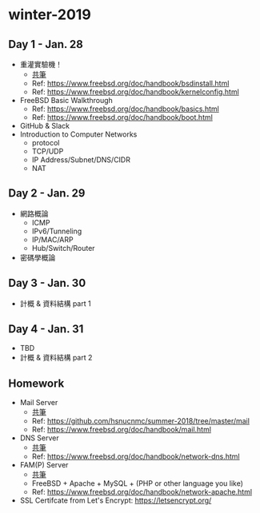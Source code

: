 # winter-2019
## Day 1 - Jan. 28
- 重灌實驗機！
  - [共筆](INSTALL_FREEBSD.md)
  - Ref: https://www.freebsd.org/doc/handbook/bsdinstall.html
  - Ref: https://www.freebsd.org/doc/handbook/kernelconfig.html
- FreeBSD Basic Walkthrough
  - Ref: https://www.freebsd.org/doc/handbook/basics.html
  - Ref: https://www.freebsd.org/doc/handbook/boot.html
- GitHub & Slack
- Introduction to Computer Networks
  - protocol
  - TCP/UDP
  - IP Address/Subnet/DNS/CIDR
  - NAT

## Day 2 - Jan. 29
- 網路概論
  - ICMP
  - IPv6/Tunneling
  - IP/MAC/ARP
  - Hub/Switch/Router
- 密碼學概論

## Day 3 - Jan. 30
- 計概 & 資料結構 part 1

## Day 4 - Jan. 31
- TBD
- 計概 & 資料結構 part 2

## Homework
- Mail Server
  - [共筆](MAIL_SERVER.md)
  - Ref: https://github.com/hsnucnmc/summer-2018/tree/master/mail
  - Ref: https://www.freebsd.org/doc/handbook/mail.html
- DNS Server
  - [共筆](DNS_SERVER.md)
  - Ref: https://www.freebsd.org/doc/handbook/network-dns.html
- FAM(P) Server
  - [共筆](WEB_SERVER.md)
  - FreeBSD + Apache + MySQL + (PHP or other language you like)
  - Ref: https://www.freebsd.org/doc/handbook/network-apache.html
- SSL Certifcate from Let's Encrypt: https://letsencrypt.org/
